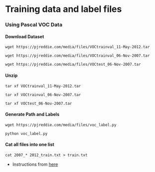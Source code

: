 # Training data and label files

### Using Pascal VOC Data

#### Download Dataset
`wget https://pjreddie.com/media/files/VOCtrainval_11-May-2012.tar`

`wget https://pjreddie.com/media/files/VOCtrainval_06-Nov-2007.tar`

`wget https://pjreddie.com/media/files/VOCtest_06-Nov-2007.tar`

#### Unzip
`tar xf VOCtrainval_11-May-2012.tar`

`tar xf VOCtrainval_06-Nov-2007.tar`

`tar xf VOCtest_06-Nov-2007.tar`

#### Generate Path and Labels
`wget https://pjreddie.com/media/files/voc_label.py`

`python voc_label.py`

#### Cat all files into one list
`cat 2007_* 2012_train.txt > train.txt`

* Instructions from [here](https://pjreddie.com/darknet/yolov1/)

